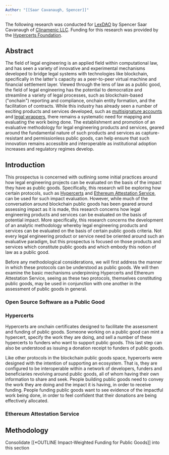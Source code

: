 ```yaml
---
Author: "[[Saar Cavanaugh, Spencer]]"
---
```



The following research was conducted for [LexDAO](https://lexdao.org/) by Spencer Saar Cavanaugh of [Clinamenic LLC](https://www.clinamenic.com/). Funding for this research was provided by the [Hypercerts Foundation](https://hypercerts.org/docs/about/).
## Abstract

The field of legal engineering is an applied field within computational law, and has seen a variety of innovative and experimental mechanisms developed to bridge legal systems with technologies like blockchain, specifically in the latter's capacity as a peer-to-peer virtual machine and financial settlement layer. Viewed through the lens of law as a public good, the field of legal engineering has the potential to democratize and streamline a variety of legal processes, such as blockchain-based ("onchain") reporting and compliance, onchain entity formation, and the facilitation of contracts. While this industry has already seen a number of exciting products and services developed, such as [multisignature accounts](https://safe.global/) and [legal wrappers](https://www.wrappr.wtf/), there remains a systematic need for mapping and evaluating the work being done. The establishment and promotion of an evaluative methodology for legal engineering products and services, geared around the fundamental nature of such products and services as capture-resistant and permissionless public goods, can help ensure that such innovation remains accessible and interoperable as institutional adoption increases and regulatory regimes develop. 

## Introduction

This prospectus is concerned with outlining some initial practices around how legal engineering projects can be evaluated on the basis of the impact they have as public goods. Specifically, this research will be exploring how certain protocols, such as [Hypercerts](https://hypercerts.org/) and [Ethereum Attestation Service](https://attest.org/), can be used for such impact evaluation. However, while much of the conversation around blockchain public goods has been geared around assessing impact as it is made, this research concerns how legal engineering products and services can be evaluated on the basis of potential impact. More specifically, this research concerns the development of an analytic methodology whereby legal engineering products and services can be evaluated on the basis of certain public goods criteria. Not every legal engineering product or service need be oriented around such an evaluative paradigm, but this prospectus is focused on those products and services which constitute public goods and which embody this notion of law as a public good. 

Before any methodological considerations, we will first address the manner in which these protocols can be understood as public goods. We will then examine the basic mechanisms underpinning Hypercerts and Ethereum Attestation Service, seeing as these two protocols, themselves constituting public goods, may be used in conjunction with one another in the assessment of public goods in general. 

### Open Source Software as a Public Good


### Hypercerts

Hypercerts are onchain certificates designed to facilitate the assessment and funding of public goods. Someone working on a public good can mint a hypercert, specify the work they are doing, and sell a number of these hypercerts to funders who want to support public goods. This last step can also be understood as issuing a donation receipt to funders of public goods. 

Like other protocols in the blockchain public goods space, hypercerts were designed with the intention of supporting an ecosystem. That is, they are configured to be interoperable within a network of developers, funders and beneficiaries revolving around public goods, all of whom having their own information to share and seek. People building public goods need to convey the work they are doing and the impact it is having, in order to receive funding. People funding public goods want to see evidence of the impactful work being done, in order to feel confident that their donations are being effectively allocated. 

### Ethereum Attestation Service



## Methodology

Consolidate [[*OUTLINE Impact-Weighted Funding for Public Goods]] into this section